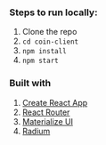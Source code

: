 ### Steps to run locally:

1. Clone the repo
1. `cd coin-client`
1. `npm install`
1. `npm start`


### Built with

1. [Create React App](https://github.com/facebookincubator/create-react-app)
1. [React Router](https://github.com/ReactTraining/react-router/tree/master/packages/react-router-dom)
1. [Materialize UI](http://www.material-ui.com/)
1. [Radium](https://github.com/FormidableLabs/radium)
